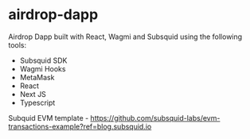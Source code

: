 # airdrop-dapp
Airdrop Dapp built with React, Wagmi and Subsquid using the following tools:

- Subsquid SDK
- Wagmi Hooks
- MetaMask
- React
- Next JS
- Typescript

Subquid EVM template - https://github.com/subsquid-labs/evm-transactions-example?ref=blog.subsquid.io 

